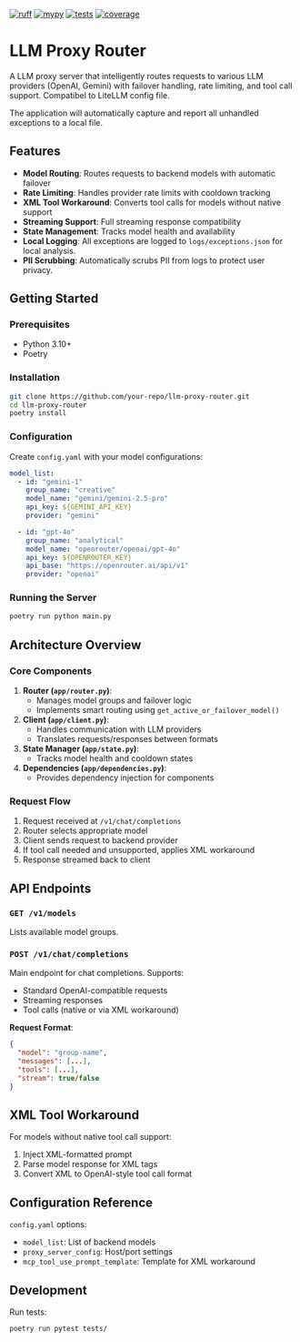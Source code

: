 [![ruff](https://img.shields.io/badge/ruff-checked-red)](https://github.com/astral-sh/ruff)
[![mypy](https://img.shields.io/badge/mypy-checked-blue)](https://mypy-lang.org/)
[![tests](https://img.shields.io/github/actions/workflow/status/xor2003/llm_router/main.yml?branch=main)](https://github.com/xor2003/llm_router/actions)
[![coverage](https://img.shields.io/codecov/c/github/xor2003/llm_router/main)](https://codecov.io/gh/xor2003/llm_router)

# LLM Proxy Router

A LLM proxy server that intelligently routes requests to various LLM providers (OpenAI, Gemini) with failover handling, rate limiting, and tool call support. Compatibel to LiteLLM config file.

The application will automatically capture and report all unhandled exceptions to a local file.

## Features
- **Model Routing**: Routes requests to backend models with automatic failover
- **Rate Limiting**: Handles provider rate limits with cooldown tracking
- **XML Tool Workaround**: Converts tool calls for models without native support
- **Streaming Support**: Full streaming response compatibility
- **State Management**: Tracks model health and availability
- **Local Logging**: All exceptions are logged to `logs/exceptions.json` for local analysis.
- **PII Scrubbing**: Automatically scrubs PII from logs to protect user privacy.

## Getting Started

### Prerequisites
- Python 3.10+
- Poetry

### Installation
```bash
git clone https://github.com/your-repo/llm-proxy-router.git
cd llm-proxy-router
poetry install
```

### Configuration
Create `config.yaml` with your model configurations:
```yaml
model_list:
  - id: "gemini-1"
    group_name: "creative"
    model_name: "gemini/gemini-2.5-pro"
    api_key: ${GEMINI_API_KEY}
    provider: "gemini"

  - id: "gpt-4o"
    group_name: "analytical"
    model_name: "openrouter/openai/gpt-4o"
    api_key: ${OPENROUTER_KEY}
    api_base: "https://openrouter.ai/api/v1"
    provider: "openai"
```

### Running the Server
```bash
poetry run python main.py
```

## Architecture Overview

### Core Components
1. **Router (`app/router.py`)**: 
   - Manages model groups and failover logic
   - Implements smart routing using `get_active_or_failover_model()`
2. **Client (`app/client.py`)**:
   - Handles communication with LLM providers
   - Translates requests/responses between formats
3. **State Manager (`app/state.py`)**:
   - Tracks model health and cooldown states
4. **Dependencies (`app/dependencies.py`)**:
   - Provides dependency injection for components

### Request Flow
1. Request received at `/v1/chat/completions`
2. Router selects appropriate model
3. Client sends request to backend provider
4. If tool call needed and unsupported, applies XML workaround
5. Response streamed back to client

## API Endpoints

### `GET /v1/models`
Lists available model groups.

### `POST /v1/chat/completions`
Main endpoint for chat completions. Supports:
- Standard OpenAI-compatible requests
- Streaming responses
- Tool calls (native or via XML workaround)

**Request Format**:
```json
{
  "model": "group-name",
  "messages": [...],
  "tools": [...],
  "stream": true/false
}
```

## XML Tool Workaround
For models without native tool call support:
1. Inject XML-formatted prompt
2. Parse model response for XML tags
3. Convert XML to OpenAI-style tool call format

## Configuration Reference
`config.yaml` options:
- `model_list`: List of backend models
- `proxy_server_config`: Host/port settings
- `mcp_tool_use_prompt_template`: Template for XML workaround

## Development
Run tests:
```bash
poetry run pytest tests/